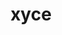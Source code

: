 ---
title: "xyce"
layout: cache
categories: [package, develop-2024-10-27]
meta: {"versions": ["7.8.0"], "compilers": ["gcc@=11.4.0", "gcc@=9.4.0", "oneapi@=2024.2.1"], "oss": ["ubuntu20.04", "ubuntu22.04"], "platforms": ["linux"], "targets": ["neoverse_v1", "neoverse_v2", "ppc64le", "x86_64_v3"], "stacks": ["e4s", "e4s-neoverse-v2", "e4s-neoverse_v1", "e4s-oneapi", "e4s-power", "root"], "num_specs": 5, "num_specs_by_stack": {"e4s-power": 1, "root": 5, "e4s-neoverse_v1": 1, "e4s-neoverse-v2": 1, "e4s": 1, "e4s-oneapi": 1}}
spec_details: [{"hash": "5xwzdo6iprihovq2336numonqfyb67jo", "compiler": "gcc@=9.4.0", "versions": ["7.8.0"], "os": "ubuntu20.04", "platform": "linux", "target": "ppc64le", "variants": ["build_system=cmake", "build_type=Release", "cxxstd=11", "generator=make", "~ipo", "+mpi", "patches=4d47cd1", "~plugin", "+pymi", "+pymi_static_tpls", "+shared"], "stacks": ["e4s-power", "root"], "size": "-", "tarball": "https://binaries.spack.io/develop-2024-10-27/build_cache/linux-ubuntu20.04-ppc64le/gcc-9.4.0/xyce-7.8.0/linux-ubuntu20.04-ppc64le-gcc-9.4.0-xyce-7.8.0-5xwzdo6iprihovq2336numonqfyb67jo.spack"}, {"hash": "7577gerheqseyvmhke44easbpauuzmoi", "compiler": "gcc@=11.4.0", "versions": ["7.8.0"], "os": "ubuntu22.04", "platform": "linux", "target": "neoverse_v1", "variants": ["build_system=cmake", "build_type=Release", "cxxstd=11", "generator=make", "~ipo", "+mpi", "patches=4d47cd1", "~plugin", "+pymi", "+pymi_static_tpls", "+shared"], "stacks": ["e4s-neoverse_v1", "root"], "size": "-", "tarball": "https://binaries.spack.io/develop-2024-10-27/build_cache/linux-ubuntu22.04-neoverse_v1/gcc-11.4.0/xyce-7.8.0/linux-ubuntu22.04-neoverse_v1-gcc-11.4.0-xyce-7.8.0-7577gerheqseyvmhke44easbpauuzmoi.spack"}, {"hash": "ndkmb3xglckh6ystvjupwkx6j6n25dbw", "compiler": "gcc@=11.4.0", "versions": ["7.8.0"], "os": "ubuntu22.04", "platform": "linux", "target": "neoverse_v2", "variants": ["build_system=cmake", "build_type=Release", "cxxstd=11", "generator=make", "~ipo", "+mpi", "patches=4d47cd1", "~plugin", "+pymi", "+pymi_static_tpls", "+shared"], "stacks": ["e4s-neoverse-v2", "root"], "size": "-", "tarball": "https://binaries.spack.io/develop-2024-10-27/build_cache/linux-ubuntu22.04-neoverse_v2/gcc-11.4.0/xyce-7.8.0/linux-ubuntu22.04-neoverse_v2-gcc-11.4.0-xyce-7.8.0-ndkmb3xglckh6ystvjupwkx6j6n25dbw.spack"}, {"hash": "5zrbgzopvrx2hotmux42drgiiiwk6rql", "compiler": "gcc@=11.4.0", "versions": ["7.8.0"], "os": "ubuntu22.04", "platform": "linux", "target": "x86_64_v3", "variants": ["build_system=cmake", "build_type=Release", "cxxstd=11", "generator=make", "~ipo", "+mpi", "patches=4d47cd1", "~plugin", "+pymi", "+pymi_static_tpls", "+shared"], "stacks": ["e4s", "root"], "size": "-", "tarball": "https://binaries.spack.io/develop-2024-10-27/build_cache/linux-ubuntu22.04-x86_64_v3/gcc-11.4.0/xyce-7.8.0/linux-ubuntu22.04-x86_64_v3-gcc-11.4.0-xyce-7.8.0-5zrbgzopvrx2hotmux42drgiiiwk6rql.spack"}, {"hash": "qqhd26zgcftxbxphcebh25tquyolb4hg", "compiler": "oneapi@=2024.2.1", "versions": ["7.8.0"], "os": "ubuntu22.04", "platform": "linux", "target": "x86_64_v3", "variants": ["build_system=cmake", "build_type=Release", "cxxstd=11", "generator=make", "~ipo", "+mpi", "patches=4d47cd1", "~plugin", "+pymi", "+pymi_static_tpls", "+shared"], "stacks": ["e4s-oneapi", "root"], "size": "-", "tarball": "https://binaries.spack.io/develop-2024-10-27/build_cache/linux-ubuntu22.04-x86_64_v3/oneapi-2024.2.1/xyce-7.8.0/linux-ubuntu22.04-x86_64_v3-oneapi-2024.2.1-xyce-7.8.0-qqhd26zgcftxbxphcebh25tquyolb4hg.spack"}]
---